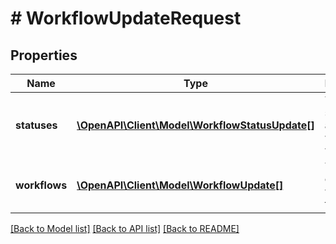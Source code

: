 # # WorkflowUpdateRequest

## Properties

Name | Type | Description | Notes
------------ | ------------- | ------------- | -------------
**statuses** | [**\OpenAPI\Client\Model\WorkflowStatusUpdate[]**](WorkflowStatusUpdate.md) | The statuses to associate with the workflows. |
**workflows** | [**\OpenAPI\Client\Model\WorkflowUpdate[]**](WorkflowUpdate.md) | The details of the workflows to update. |

[[Back to Model list]](../../README.md#models) [[Back to API list]](../../README.md#endpoints) [[Back to README]](../../README.md)
